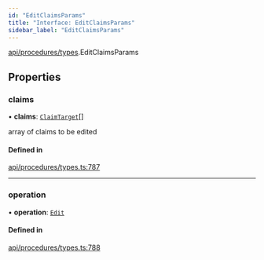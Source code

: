 ```yaml
---
id: "EditClaimsParams"
title: "Interface: EditClaimsParams"
sidebar_label: "EditClaimsParams"
---
```


[api/procedures/types](../../../../../modules/API/Procedures/Types/Types.md).EditClaimsParams

## Properties

### claims

• **claims**: [`ClaimTarget`](../../../Entities/Types/ClaimTarget/ClaimTarget.md)[]

array of claims to be edited

#### Defined in

[api/procedures/types.ts:787](https://github.com/PolymeshAssociation/polymesh-sdk/blob/88db4a911/src/api/procedures/types.ts#L787)

___

### operation

• **operation**: [`Edit`](../../../../../enums/API/Procedures/Types/ClaimOperation/ClaimOperation.md#edit)

#### Defined in

[api/procedures/types.ts:788](https://github.com/PolymeshAssociation/polymesh-sdk/blob/88db4a911/src/api/procedures/types.ts#L788)
